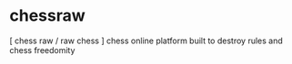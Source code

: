 # chessraw
[ chess raw / raw chess ] chess online platform built to destroy rules and chess freedomity
